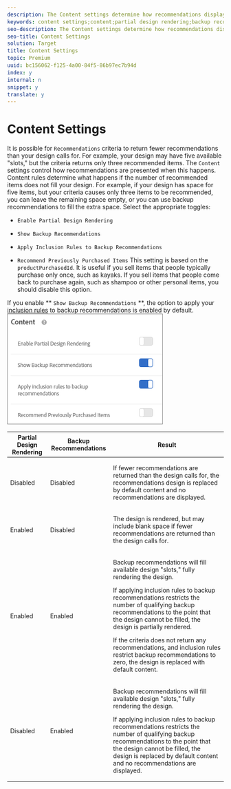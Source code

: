 ```yaml
---
description: The Content settings determine how recommendations display in your design.
keywords: content settings;content;partial design rendering;backup recommendations;apply inclusion rules
seo-description: The Content settings determine how recommendations display in your design.
seo-title: Content Settings
solution: Target
title: Content Settings
topic: Premium
uuid: bc156062-f125-4a00-84f5-86b97ec7b94d
index: y
internal: n
snippet: y
translate: y
---
```


# Content Settings

It is possible for `Recommendations` criteria to return fewer recommendations than your design calls for. For example, your design may have five available "slots," but the criteria returns only three recommended items. The `Content` settings control how recommendations are presented when this happens. 
Content rules determine what happens if the number of recommended items does not fill your design. For example, if your design has space for five items, but your criteria causes only three items to be recommended, you can leave the remaining space empty, or you can use backup recommendations to fill the extra space.
Select the appropriate toggles:

* `Enable Partial Design Rendering` 

* `Show Backup Recommendations` 

* `Apply Inclusion Rules to Backup Recommendations` 

* `Recommend Previously Purchased Items` 
  This setting is based on the `productPurchasedId`. It is useful if you sell items that people typically purchase only once, such as kayaks. If you sell items that people come back to purchase again, such as shampoo or other personal items, you should disable this option. 


If you enable ** `Show Backup Recommendations` **, the option to apply your [inclusion rules](t_data_details.md#task_28DB20F968B1451481D8E51BAF947079) to backup recommendations is enabled by default. 
![](../target/graphics/Recs_ContentControls.png) 


<table id="table_C0B893ECCEB4472B848808750C7ADDED"> 
 <thead> 
  <tr> 
   <th colname="col1" class="entry">Partial Design Rendering</th> 
   <th colname="col2" class="entry">Backup Recommendations</th> 
   <th colname="col3" class="entry">Result</th> 
  </tr>
 </thead>
 <tbody> 
  <tr> 
   <td colname="col1">Disabled</td> 
   <td colname="col2">Disabled</td> 
   <td colname="col3"> <p>If fewer recommendations are returned than the design calls for, the recommendations design is replaced by default content and no recommendations are displayed.</p> </td> 
  </tr> 
  <tr> 
   <td colname="col1">Enabled</td> 
   <td colname="col2">Disabled</td> 
   <td colname="col3"> <p>The design is rendered, but may include blank space if fewer recommendations are returned than the design calls for.</p> </td> 
  </tr> 
  <tr> 
   <td colname="col1">Enabled</td> 
   <td colname="col2">Enabled</td> 
   <td colname="col3"> <p>Backup recommendations will fill available design "slots," fully rendering the design.</p> <p>If applying inclusion rules to backup recommendations restricts the number of qualifying backup recommendations to the point that the design cannot be filled, the design is partially rendered.</p> <p>If the criteria does not return any recommendations, and inclusion rules restrict backup recommendations to zero, the design is replaced with default content.</p> </td> 
  </tr> 
  <tr> 
   <td colname="col1">Disabled</td> 
   <td colname="col2">Enabled</td> 
   <td colname="col3"> <p>Backup recommendations will fill available design "slots," fully rendering the design.</p> <p>If applying inclusion rules to backup recommendations restricts the number of qualifying backup recommendations to the point that the design cannot be filled, the design is replaced by default content and no recommendations are displayed.</p> </td> 
  </tr> 
 </tbody> 
</table>

